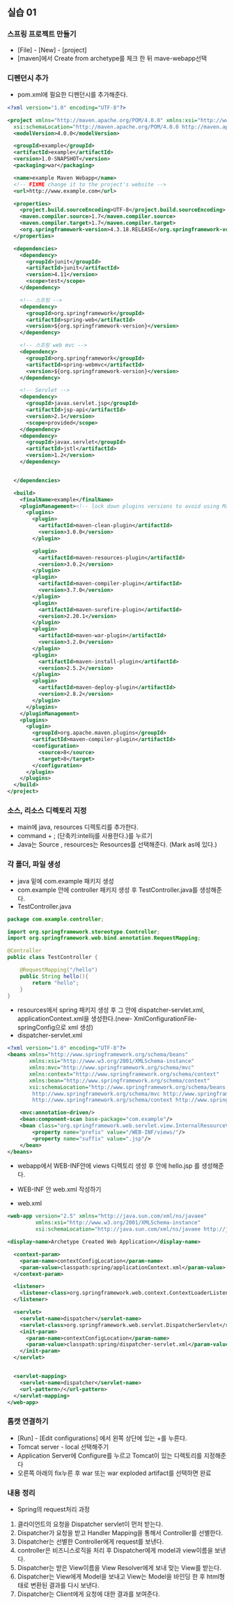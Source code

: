## 실습 01
### 스프링 프로젝트 만들기
- [File] - [New] - [project]
- [maven]에서 Create from archetype를 체크 한 뒤 mave-webapp선택

### 디펜던시 추가
- pom.xml에 필요한 디펜던시를 추가해준다.


```xml
<?xml version="1.0" encoding="UTF-8"?>

<project xmlns="http://maven.apache.org/POM/4.0.0" xmlns:xsi="http://www.w3.org/2001/XMLSchema-instance"
  xsi:schemaLocation="http://maven.apache.org/POM/4.0.0 http://maven.apache.org/xsd/maven-4.0.0.xsd">
  <modelVersion>4.0.0</modelVersion>

  <groupId>example</groupId>
  <artifactId>example</artifactId>
  <version>1.0-SNAPSHOT</version>
  <packaging>war</packaging>

  <name>example Maven Webapp</name>
  <!-- FIXME change it to the project's website -->
  <url>http://www.example.com</url>

  <properties>
    <project.build.sourceEncoding>UTF-8</project.build.sourceEncoding>
    <maven.compiler.source>1.7</maven.compiler.source>
    <maven.compiler.target>1.7</maven.compiler.target>
    <org.springframework-version>4.3.18.RELEASE</org.springframework-version>
  </properties>

  <dependencies>
    <dependency>
      <groupId>junit</groupId>
      <artifactId>junit</artifactId>
      <version>4.11</version>
      <scope>test</scope>
    </dependency>

    <!-- 스프링 -->
    <dependency>
      <groupId>org.springframework</groupId>
      <artifactId>spring-web</artifactId>
      <version>${org.springframework-version}</version>
    </dependency>

    <!-- 스프링 web mvc -->
    <dependency>
      <groupId>org.springframework</groupId>
      <artifactId>spring-webmvc</artifactId>
      <version>${org.springframework-version}</version>
    </dependency>

    <!-- Servlet -->
    <dependency>
      <groupId>javax.servlet.jsp</groupId>
      <artifactId>jsp-api</artifactId>
      <version>2.1</version>
      <scope>provided</scope>
    </dependency>
    <dependency>
      <groupId>javax.servlet</groupId>
      <artifactId>jstl</artifactId>
      <version>1.2</version>
    </dependency>


  </dependencies>

  <build>
    <finalName>example</finalName>
    <pluginManagement><!-- lock down plugins versions to avoid using Maven defaults (may be moved to parent pom) -->
      <plugins>
        <plugin>
          <artifactId>maven-clean-plugin</artifactId>
          <version>3.0.0</version>
        </plugin>

        <plugin>
          <artifactId>maven-resources-plugin</artifactId>
          <version>3.0.2</version>
        </plugin>
        <plugin>
          <artifactId>maven-compiler-plugin</artifactId>
          <version>3.7.0</version>
        </plugin>
        <plugin>
          <artifactId>maven-surefire-plugin</artifactId>
          <version>2.20.1</version>
        </plugin>
        <plugin>
          <artifactId>maven-war-plugin</artifactId>
          <version>3.2.0</version>
        </plugin>
        <plugin>
          <artifactId>maven-install-plugin</artifactId>
          <version>2.5.2</version>
        </plugin>
        <plugin>
          <artifactId>maven-deploy-plugin</artifactId>
          <version>2.8.2</version>
        </plugin>
      </plugins>
    </pluginManagement>
    <plugins>
      <plugin>
        <groupId>org.apache.maven.plugins</groupId>
        <artifactId>maven-compiler-plugin</artifactId>
        <configuration>
          <source>8</source>
          <target>8</target>
        </configuration>
      </plugin>
    </plugins>
  </build>
</project>

```

### 소스, 리소스 디렉토리 지정
- main에 java, resources 디렉토리를 추가한다.
- command + ; (단축키:intellij를 사용한다.)를 누르기
- Java는 Source , resources는 Resources를 선택해준다. (Mark as에 있다.)

### 각 폴더, 파일 생성
- java 밑에 com.example 패키지 생성
- com.example 안에 controller 패키지 생성 후 TestController.java를 생성해준다.
- TestController.java

```java
package com.example.controller;

import org.springframework.stereotype.Controller;
import org.springframework.web.bind.annotation.RequestMapping;

@Controller
public class TestController {

    @RequestMapping("/hello")
    public String hello(){
        return "hello";
    }
}

```

- resources에서 spring 패키지 생성 후 그 안에 dispatcher-servlet.xml, applicationContext.xml을 생성한다.(new- XmlConfigurationFile-springConfig으로 xml 생성)
- dispatcher-servlet.xml

```xml
<?xml version="1.0" encoding="UTF-8"?>
<beans xmlns="http://www.springframework.org/schema/beans"
       xmlns:xsi="http://www.w3.org/2001/XMLSchema-instance"
       xmlns:mvc="http://www.springframework.org/schema/mvc"
       xmlns:context="http://www.springframework.org/schema/context"
       xmlns:bean="http://www.springframework.org/schema/context"
       xsi:schemaLocation="http://www.springframework.org/schema/beans http://www.springframework.org/schema/beans/spring-beans.xsd
        http://www.springframework.org/schema/mvc http://www.springframework.org/schema/mvc/spring-mvc.xsd
        http://www.springframework.org/schema/context http://www.springframework.org/schema/context/spring-context.xsd">

    <mvc:annotation-driven/>
    <bean:component-scan base-package="com.example"/>
    <bean class="org.springframework.web.servlet.view.InternalResourceViewResolver">
        <property name="prefix" value="/WEB-INF/views/"/>
        <property name="suffix" value=".jsp"/>
    </bean>
</beans>
```

- webapp에서 WEB-INF안에 views 디렉토리 생성 후 안에 hello.jsp 를 생성해준다.
- WEB-INF 안 web.xml 작성하기

- web.xml


```xml
<web-app version="2.5" xmlns="http://java.sun.com/xml/ns/javaee"
         xmlns:xsi="http://www.w3.org/2001/XMLSchema-instance"
         xsi:schemaLocation="http://java.sun.com/xml/ns/javaee http://java.sun.com/xml/ns/javaee/web-app_2_5.xsd">

<display-name>Archetype Created Web Application</display-name>

  <context-param>
    <param-name>contextConfigLocation</param-name>
    <param-value>classpath:spring/applicationContext.xml</param-value>
  </context-param>

  <listener>
    <listener-class>org.springframework.web.context.ContextLoaderListener</listener-class>
  </listener>

  <servlet>
    <servlet-name>dispatcher</servlet-name>
    <servlet-class>org.springframework.web.servlet.DispatcherServlet</servlet-class>
    <init-param>
      <param-name>contextConfigLocation</param-name>
      <param-value>classpath:spring/dispatcher-servlet.xml</param-value>
    </init-param>
  </servlet>


  <servlet-mapping>
    <servlet-name>dispatcher</servlet-name>
    <url-pattern>/</url-pattern>
  </servlet-mapping>
</web-app>
```


### 톰캣 연결하기
- [Run] - [Edit configurations] 에서 왼쪽 상단에 있는 +를 누른다.
- Tomcat server - local 선택해주기
- Application Server에 Configure를 누르고 Tomcat이 있는 디렉토리를 지정해준다
- 오른쪽 아래의 fix누른 후 war 또는 war exploded artifact를 선택하면 완료

### 내용 정리
- Spring의 request처리 과정


1. 클라이언트의 요청을 Dispatcher servlet이 먼저 받는다.
2. Dispatcher가 요청을 받고 Handler Mapping을 통해서 Controller를 선별한다.
3. Dispatcher는 선별한 Controller에게 request를 보낸다.
4. controller은 비즈니스로직을 처리 후 Dispatcher에게 model과 view이름을 보낸다.
4. Dispatcher는 받은 View이름을 View Resolver에게 보내 맞는 View를 받는다.
5. Dispatcher는 View에게 Model을 보내고 View는 Model을 바인딩 한 후 html형태로 변환된 결과를 다시 보낸다.
6. Dispatcher는 Client에게 요청에 대한 결과를 보여준다.
